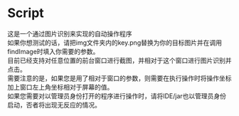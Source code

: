 # Script
这是一个通过图片识别来实现的自动操作程序  
如果你想测试的话，请把img文件夹内的key.png替换为你的目标图片并在调用findImage时填入你需要的参数。  
目前已经支持对任意位置的前台窗口进行截图，并相对于这个窗口进行图片识别并点击。  
需要注意的是，如果您是用了相对于窗口的参数，则需要在执行操作时将操作坐标加上窗口左上角坐标相对于屏幕的值。  
如果您需要对以管理员身份打开的程序进行操作时，请将IDE/jar也以管理员身份启动，否者将出现无反应的情况。
